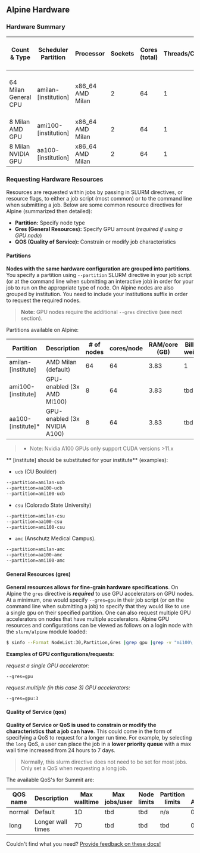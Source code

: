 ## Alpine Hardware

### Hardware Summary

| Count & Type | Scheduler Partition | Processor | Sockets | Cores (total) | Threads/Core | Clock (GHz) | RAM (GB) | L3 Cache (MB) | GPU type | GPU count | Local Disk Capacity & Type | Fabric | OS |
| ------------ | ------------------- | --------- | ------- | ----- | ------------ | ----------- | -------- | -------- | - | --------- | -------------------------- | ------ | -- |
| 64 Milan General CPU | amilan-[institution] | x86_64  AMD Milan | 2 | 64 | 1 | 3.2 | 263 | 32 | | | 416G SSD | HDR-100 InfiniBand (200Gb inter-node fabric) | RHEL 8.4|
| 8 Milan AMD GPU | ami100-[institution] | x86_64  AMD Milan | 2 | 64 | 1 | 3.2 | 263 | 32 | AMD MI100 | 3 | 416G SSD | 2x25 Gb Ethernet +RoCE | RHEL 8.4 |
| 8 Milan NVIDIA GPU | aa100-[institution] | x86_64  AMD Milan | 2 | 64 | 1 | 3.2 | 263 | 32 | NVIDIA A100 | 3 | 416G SSD | 2x25 Gb Ethernet +RoCE | RHEL 8.4 |


### Requesting Hardware Resources
Resources are requested within jobs by passing in SLURM directives, or resource flags, to either a job script (most common) or to the command line when submitting a job. Below are some common resource directives for Alpine (summarized then detailed):
* **Partition:** Specify node type
* **Gres (General Resources):** Specify GPU amount (*required if using a GPU node*)
* **QOS (Quality of Service):** Constrain or modify job characteristics


#### Partitions

**Nodes with the same hardware configuration are grouped into partitions**. You specify a partition using `--partition` SLURM directive in your job script (or at the command line when submitting an interactive job) in order for your job to run on the appropriate type of node. On Alpine nodes are also grouped by institution. You need to include your institutions suffix in order to request the required nodes.

> **Note:** GPU nodes require the additional `--gres` directive (see next section).

Partitions available on Alpine:


| Partition       | Description       | # of nodes | cores/node | RAM/core (GB) | Billing weight | Default/Max Walltime |
| --------------- | ----------------- | ---------- | ---------- | ------------- | -------------- | ------------------------ |
| amilan-[institute] | AMD Milan (default) | 64 | 64 | 3.83 | 1              | 4H, 24H                  |
| ami100-[institute] | GPU-enabled (3x AMD MI100) | 8 | 64 | 3.83 | tbd | 4H, 24H                  |
| aa100-[institute]* | GPU-enabled (3x NVIDIA A100) | 8 | 64 | 3.83 | tbd | 4H, 24H                  |

> * Note: Nvidia A100 GPUs only support CUDA versions >11.x

** [institute] should be substituted for your institute** (examples):
* `ucb` (CU Boulder)
```bash
--partition=amilan-ucb
--partition=aa100-ucb
--partition=ami100-ucb
```
* `csu` (Colorado State University)
```bash
--partition=amilan-csu
--partition=aa100-csu
--partition=ami100-csu
```
* `amc` (Anschutz Medical Campus).
```bash
--partition=amilan-amc
--partition=aa100-amc
--partition=ami100-amc
```

#### General Resources (gres)

**General resources allows for fine-grain hardware specifications**. On Alpine the `gres` directive is _**required**_ to use GPU accelerators on GPU nodes. At a minimum, one would specify `--gres=gpu` in their job script (or on the command line when submitting a job) to specify that they would like to use a single gpu on their specified partition. One can also request multiple GPU accelerators on nodes that have multiple accelerators. Alpine GPU resources and configurations can be viewed as follows on a login node with the `slurm/alpine` module loaded:

```bash
$ sinfo --Format NodeList:30,Partition,Gres |grep gpu |grep -v "mi100\|a100"
```

__Examples of GPU configurations/requests__:

_request a single GPU accelerator:_
```
--gres=gpu
```
_request multiple (in this case 3) GPU accelerators:_
```
--gres=gpu:3
```

#### Quality of Service (qos)

**Quality of Service or QoS is used to constrain or modify the characteristics that a job can have.** This could come in the form of specifying a QoS to request for a longer run time. For example, by selecting the `long` QoS, a user can place the job in a **lower priority queue** with a max wall time increased from 24 hours to 7 days.

> Normally, this slurm directive does not need to be set for most jobs. Only set a QoS when requesting a long job.

The available QoS's for Summit are:

| QOS name    | Description                | Max walltime    | Max jobs/user | Node limits        | Partition limits | Priority Adjustment  |
| ----------- | -------------------------- | --------------- | ------------- | ------------------ | ---------------- | ---------------------|
| normal      | Default                    | 1D              | tbd | tbd | n/a              | 0 |
| long        | Longer wall times          | 7D              | tbd | tbd | tbd | 0 |

Couldn't find what you need? [Provide feedback on these docs!](https://docs.google.com/forms/d/1WoP_KtLp9lnTEsgW7Os-we45_JbEt3aUgS6j61jARnk/edit)
